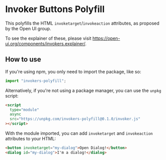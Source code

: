 # Invoker Buttons Polyfill

This polyfills the HTML `invoketarget`/`invokeaction` attributes, as proposed by the Open UI group.

To see the explainer of these, please visit https://open-ui.org/components/invokers.explainer/.

## How to use

If you're using npm, you only need to import the package, like so:

```js
import "invokers-polyfill";
```

Alternatively, if you're not using a package manager, you can use the `unpkg` script:

```html
<script
  type="module"
  async
  src="https://unpkg.com/invokers-polyfill@0.1.0/invoker.js"
></script>
```

With the module imported, you can add `invoketarget` and `invokeaction` attributes to your HTML:

```html
<button invoketarget="my-dialog">Open Dialog!</button>
<dialog id="my-dialog">I'm a dialog!</dialog>
```
